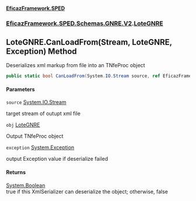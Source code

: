 #### [EficazFramework.SPED](EficazFrameworkSPED.md 'EficazFramework SPED')
### [EficazFramework.SPED.Schemas.GNRE.V2](EficazFramework.SPED.Schemas.GNRE.V2.md 'EficazFramework.SPED.Schemas.GNRE.V2').[LoteGNRE](EficazFramework.SPED.Schemas.GNRE.V2/LoteGNRE.md 'EficazFramework.SPED.Schemas.GNRE.V2.LoteGNRE')

## LoteGNRE.CanLoadFrom(Stream, LoteGNRE, Exception) Method

Deserializes xml markup from file into an TNfeProc object

```csharp
public static bool CanLoadFrom(System.IO.Stream source, ref EficazFramework.SPED.Schemas.GNRE.V2.LoteGNRE obj, ref System.Exception exception);
```
#### Parameters

<a name='EficazFramework.SPED.Schemas.GNRE.V2.LoteGNRE.CanLoadFrom(System.IO.Stream,EficazFramework.SPED.Schemas.GNRE.V2.LoteGNRE,System.Exception).source'></a>

`source` [System.IO.Stream](https://docs.microsoft.com/en-us/dotnet/api/System.IO.Stream 'System.IO.Stream')

target stream of outupt xml file

<a name='EficazFramework.SPED.Schemas.GNRE.V2.LoteGNRE.CanLoadFrom(System.IO.Stream,EficazFramework.SPED.Schemas.GNRE.V2.LoteGNRE,System.Exception).obj'></a>

`obj` [LoteGNRE](EficazFramework.SPED.Schemas.GNRE.V2/LoteGNRE.md 'EficazFramework.SPED.Schemas.GNRE.V2.LoteGNRE')

Output TNfeProc object

<a name='EficazFramework.SPED.Schemas.GNRE.V2.LoteGNRE.CanLoadFrom(System.IO.Stream,EficazFramework.SPED.Schemas.GNRE.V2.LoteGNRE,System.Exception).exception'></a>

`exception` [System.Exception](https://docs.microsoft.com/en-us/dotnet/api/System.Exception 'System.Exception')

output Exception value if deserialize failed

#### Returns
[System.Boolean](https://docs.microsoft.com/en-us/dotnet/api/System.Boolean 'System.Boolean')  
true if this XmlSerializer can deserialize the object; otherwise, false